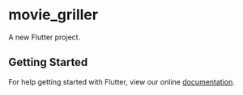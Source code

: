 # movie_griller

A new Flutter project.

## Getting Started

For help getting started with Flutter, view our online
[documentation](https://flutter.io/).
